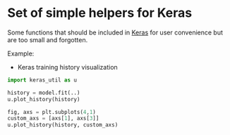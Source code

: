 # Set of simple helpers for Keras

Some functions that should be included in [Keras](https://keras.io) for user convenience but are too small and forgotten.

Example:  

- Keras training history visualization
```python
import keras_util as u

history = model.fit(..)
u.plot_history(history)

fig, axs = plt.subplots(4,1)
custom_axs = [axs[1], axs[3]]
u.plot_history(history, custom_axs)
````

